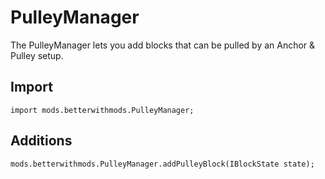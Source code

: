 # PulleyManager

The PulleyManager lets you add blocks that can be pulled by an Anchor & Pulley setup.

## Import
```zenscript
import mods.betterwithmods.PulleyManager;
```
    
## Additions
```zenscript
mods.betterwithmods.PulleyManager.addPulleyBlock(IBlockState state);
```
